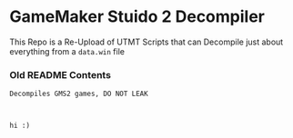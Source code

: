 # GameMaker Stuido 2 Decompiler
This Repo is a Re-Upload of UTMT Scripts that can Decompile just about everything from a ```data.win``` file

### Old README Contents
```
Decompiles GMS2 games, DO NOT LEAK



hi :)
```
